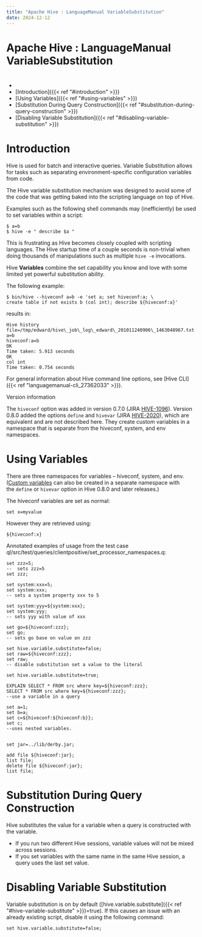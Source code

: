 ```yaml
---
title: "Apache Hive : LanguageManual VariableSubstitution"
date: 2024-12-12
---
```










# Apache Hive : LanguageManual VariableSubstitution






# 
* 
* [Introduction]({{< ref "#introduction" >}})
* [Using Variables]({{< ref "#using-variables" >}})
* [Substitution During Query Construction]({{< ref "#substitution-during-query-construction" >}})
* [Disabling Variable Substitution]({{< ref "#disabling-variable-substitution" >}})

# Introduction

Hive is used for batch and interactive queries. Variable Substitution allows for tasks such as separating environment-specific configuration variables from code.

The Hive variable substitution mechanism was designed to avoid some of the code that was getting baked into the scripting language on top of Hive.

Examples such as the following shell commands may (inefficiently) be used to set variables within a script:



```
$ a=b
$ hive -e " describe $a "

```

This is frustrating as Hive becomes closely coupled with scripting languages. The Hive startup time of a couple seconds is non-trivial when doing thousands of manipulations such as multiple `hive -e` invocations.

Hive **Variables** combine the set capability you know and love with some limited yet powerful substitution ability.

The following example:



```
$ bin/hive --hiveconf a=b -e 'set a; set hiveconf:a; \
create table if not exists b (col int); describe ${hiveconf:a}'

```

results in:



```
Hive history file=/tmp/edward/hive\_job\_log\_edward\_201011240906\_1463048967.txt
a=b
hiveconf:a=b
OK
Time taken: 5.913 seconds
OK
col	int	
Time taken: 0.754 seconds

```

For general information about Hive command line options, see [Hive CLI]({{< ref "languagemanual-cli_27362033" >}}).

Version information

The `hiveconf` option was added in version 0.7.0 (JIRA [HIVE-1096](https://issues.apache.org/jira/browse/HIVE-1096)). Version 0.8.0 added the options `define` and `hivevar` (JIRA [HIVE-2020](https://issues.apache.org/jira/browse/HIVE-2020)), which are equivalent and are not described here. They create custom variables in a namespace that is separate from the hiveconf, system, and env namespaces.

# Using Variables

There are three namespaces for variables – hiveconf, system, and env. ([Custom variables](https://issues.apache.org/jira/browse/HIVE-2020) can also be created in a separate namespace with the `define` or `hivevar` option in Hive 0.8.0 and later releases.)

The hiveconf variables are set as normal:



```
set x=myvalue

```

However they are retrieved using:



```
${hiveconf:x}

```

Annotated examples of usage from the test case ql/src/test/queries/clientpositive/set\_processor\_namespaces.q:



```
set zzz=5;
--  sets zzz=5
set zzz;

set system:xxx=5;
set system:xxx;
-- sets a system property xxx to 5

set system:yyy=${system:xxx};
set system:yyy;
-- sets yyy with value of xxx

set go=${hiveconf:zzz};
set go;
-- sets go base on value on zzz

set hive.variable.substitute=false;
set raw=${hiveconf:zzz};
set raw;
-- disable substitution set a value to the literal

set hive.variable.substitute=true;

EXPLAIN SELECT * FROM src where key=${hiveconf:zzz};
SELECT * FROM src where key=${hiveconf:zzz};
--use a variable in a query

set a=1;
set b=a;
set c=${hiveconf:${hiveconf:b}};
set c;
--uses nested variables. 


set jar=../lib/derby.jar;

add file ${hiveconf:jar};
list file;
delete file ${hiveconf:jar};
list file;

```

# Substitution During Query Construction

Hive substitutes the value for a variable when a query is constructed with the variable.

* If you run two different Hive sessions, variable values will not be mixed across sessions.
* If you set variables with the same name in the same Hive session, a query uses the last set value.

# Disabling Variable Substitution

Variable substitution is on by default ([hive.variable.substitute]({{< ref "#hive-variable-substitute" >}})=true). If this causes an issue with an already existing script, disable it using the following command:



```
set hive.variable.substitute=false;

```



 

 

